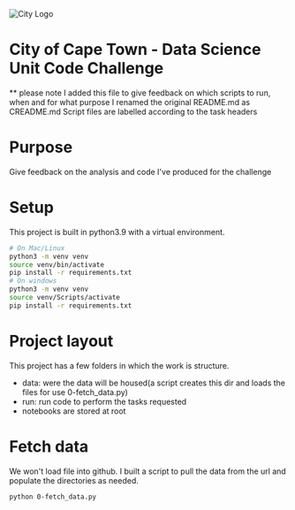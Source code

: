 
<img src="img/city_emblem.png" alt="City Logo"/>

# City of Cape Town - Data Science Unit Code Challenge
** please note I added this file to give feedback on which scripts to run, when and for what purpose
I renamed the original README.md as CREADME.md
Script files are labelled according to the task headers

# Purpose
Give feedback on the analysis and code I've produced for the challenge

# Setup
This project is built in python3.9 with a virtual environment.
```sh
# On Mac/Linux
python3 -m venv venv
source venv/bin/activate
pip install -r requirements.txt
# On windows
python3 -m venv venv
source venv/Scripts/activate
pip install -r requirements.txt
```

# Project layout
This project has a few folders in which the work is structure.
* data: were the data will be housed(a script creates this dir and loads the files for use 0-fetch_data.py)
* run: run code to perform the tasks requested
* notebooks are stored at root


# Fetch data
We won't load file into github. I built a script to pull the data from the url and populate the directories as needed.
```sh
python 0-fetch_data.py
```